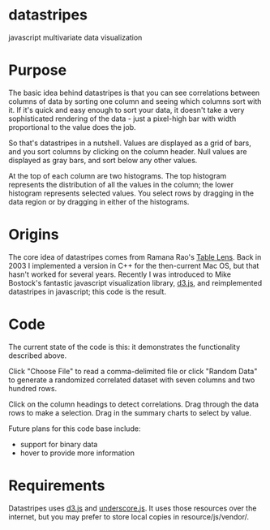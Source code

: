 datastripes
===========

javascript multivariate data visualization

# Purpose

The basic idea behind datastripes is that you can see correlations between columns of data by sorting one column and seeing which columns sort with it.  If it's quick and easy enough to sort your data, it doesn't take a very sophisticated rendering of the data - just a pixel-high bar with width proportional to the value does the job.

So that's datastripes in a nutshell.  Values are displayed as a grid of bars, and you sort columns by clicking on the column header.  Null values are displayed as gray bars, and sort below any other values.

At the top of each column are two histograms. The top histogram represents the distribution of all the values in the column; the lower histogram represents selected values.  You select rows by dragging in the data region or by dragging in either of the histograms.

# Origins

The core idea of datastripes comes from Ramana Rao's [Table Lens](http://www.ramanarao.com/papers/tablelens-chi94.pdf).  Back in 2003 I implemented a version in C++ for the then-current Mac OS, but that hasn't worked for several years.  Recently I was introduced to Mike Bostock's fantastic javascript visualization library, [d3.js](http://d3js.org/), and reimplemented datastripes in javascript; this code is the result.

# Code

The current state of the code is this: it demonstrates the functionality described above.  

Click "Choose File" to read a comma-delimited file or click "Random Data" to generate a randomized correlated dataset with seven columns and two hundred rows.

Click on the column headings to detect correlations.  Drag through the data rows to make a selection.  Drag in the summary charts to select by value.


Future plans for this code base include:
 - support for binary data
 - hover to provide more information

# Requirements

Datastripes uses [d3.js](https://github.com/mbostock/d3/releases) and [underscore.js](http://underscorejs.org/).  It uses those resources over the internet, but you may prefer to store local copies in resource/js/vendor/.

